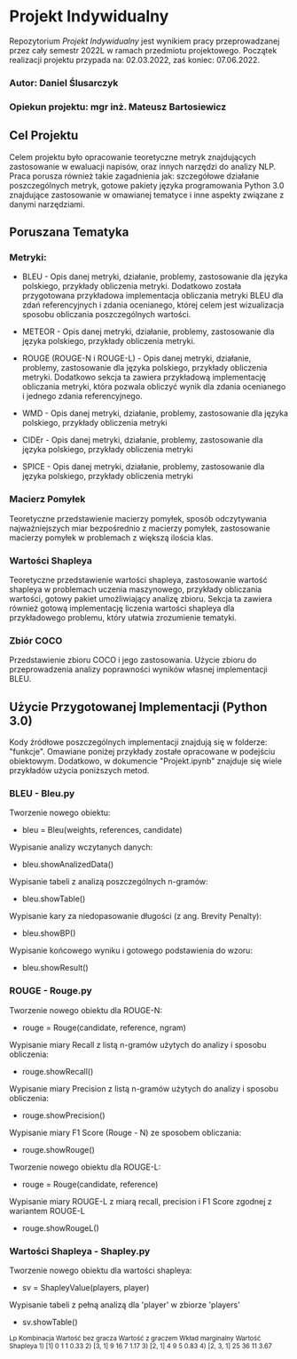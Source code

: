 # Projekt Indywidualny
Repozytorium _Projekt Indywidualny_ jest wynikiem pracy przeprowadzanej przez cały semestr 2022L w ramach przedmiotu projektowego. Początek realizacji projektu przypada na: 02.03.2022, zaś koniec: 07.06.2022.

### Autor: Daniel Ślusarczyk
### Opiekun projektu: mgr inż. Mateusz Bartosiewicz

## Cel Projektu
Celem projektu było opracowanie teoretyczne metryk znajdujących zastosowanie w ewaluacji napisów, oraz innych narzędzi do analizy NLP. Praca porusza również takie zagadnienia jak: szczegółowe działanie poszczególnych metryk, gotowe pakiety języka programowania Python 3.0 znajdujące zastosowanie w omawianej tematyce i inne aspekty związane z danymi narzędziami.

## Poruszana Tematyka
### Metryki:
- BLEU - Opis danej metryki, działanie, problemy, zastosowanie dla języka polskiego, przykłady obliczenia metryki. Dodatkowo została przygotowana przykładowa implementacja obliczania metryki BLEU dla zdań referencyjnych i zdania ocenianego, której celem jest wizualizacja sposobu obliczania poszczególnych wartości.

- METEOR - Opis danej metryki, działanie, problemy, zastosowanie dla języka polskiego, przykłady obliczenia metryki.

- ROUGE (ROUGE-N i ROUGE-L) - Opis danej metryki, działanie, problemy, zastosowanie dla języka polskiego, przykłady obliczenia metryki. Dodatkowo sekcja ta zawiera przykładową implementację obliczania metryki, która pozwala obliczyć wynik dla zdania ocenianego i jednego zdania referencyjnego.

- WMD - Opis danej metryki, działanie, problemy, zastosowanie dla języka polskiego, przykłady obliczenia metryki

- CIDEr - Opis danej metryki, działanie, problemy, zastosowanie dla języka polskiego, przykłady obliczenia metryki

- SPICE - Opis danej metryki, działanie, problemy, zastosowanie dla języka polskiego, przykłady obliczenia metryki

### Macierz Pomyłek
Teoretyczne przedstawienie macierzy pomyłek, sposób odczytywania najważniejszych miar bezpośrednio z macierzy pomyłek, zastosowanie macierzy pomyłek w problemach z większą ilościa klas.
### Wartości Shapleya
Teoretyczne przedstawienie wartości shapleya, zastosowanie wartość shapleya w problemach uczenia maszynowego, przykłady obliczania wartości, gotowy pakiet umożliwiający analizę zbioru. Sekcja ta zawiera również gotową implementację liczenia wartości shapleya dla przykładowego problemu, który ułatwia zrozumienie tematyki.
### Zbiór COCO
Przedstawienie zbioru COCO i jego zastosowania. Użycie zbioru do przeprowadzenia analizy poprawności wyników własnej implementacji BLEU.

## Użycie Przygotowanej Implementacji (Python 3.0)
Kody źródłowe poszczególnych implementacji znajdują się w folderze: "funkcje". Omawiane poniżej przykłady zostałe opracowane w podejściu obiektowym. Dodatkowo, w dokumencie "Projekt.ipynb" znajduje się wiele przykładów użycia poniższych metod.

### BLEU - Bleu.py
Tworzenie nowego obiektu:
  - bleu = Bleu(weights, references, candidate)

Wypisanie analizy wczytanych danych:
  - bleu.showAnalizedData()

Wypisanie tabeli z analizą poszczególnych n-gramów:
  - bleu.showTable()
  
Wypisanie kary za niedopasowanie długości (z ang. Brevity Penalty):
  - bleu.showBP()

Wypisanie końcowego wyniku i gotowego podstawienia do wzoru:
  - bleu.showResult()

### ROUGE - Rouge.py
Tworzenie nowego obiektu dla ROUGE-N:
  - rouge = Rouge(candidate, reference, ngram)

Wypisanie miary Recall z listą n-gramów użytych do analizy i sposobu obliczenia:
  - rouge.showRecall()

Wypisanie miary Precision z listą n-gramów użytych do analizy i sposobu obliczenia:
  - rouge.showPrecision()

Wypisanie miary F1 Score (Rouge - N) ze sposobem obliczania:
  - rouge.showRouge()

Tworzenie nowego obiektu dla ROUGE-L:
  - rouge = Rouge(candidate, reference)

Wypisanie miary ROUGE-L z miarą recall, precision i F1 Score zgodnej z wariantem ROUGE-L
  - rouge.showRougeL()

### Wartości Shapleya - Shapley.py
Tworzenie nowego obiektu dla wartości shapleya:
  - sv = ShapleyValue(players, player)

Wypisanie tabeli z pełną analizą dla 'player' w zbiorze 'players'
  - sv.showTable()

<sub>
Lp   Kombinacja                    Wartość bez gracza  Wartość z graczem   Wkład marginalny    Wartość Shapleya    
1)   [1]                           0                   1                   1                   0.33                
2)   [3, 1]                        9                   16                  7                   1.17                
3)   [2, 1]                        4                   9                   5                   0.83                
4)   [2, 3, 1]                     25                  36                  11                  3.67    
</sub>

